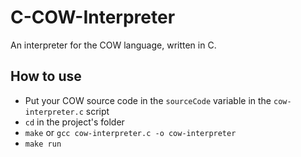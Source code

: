 # C-COW-Interpreter
An interpreter for the COW language, written in C.

## How to use
- Put your COW source code in the `sourceCode` variable in the `cow-interpreter.c` script
- `cd` in the project's folder
- `make` or `gcc cow-interpreter.c -o cow-interpreter`
- `make run`